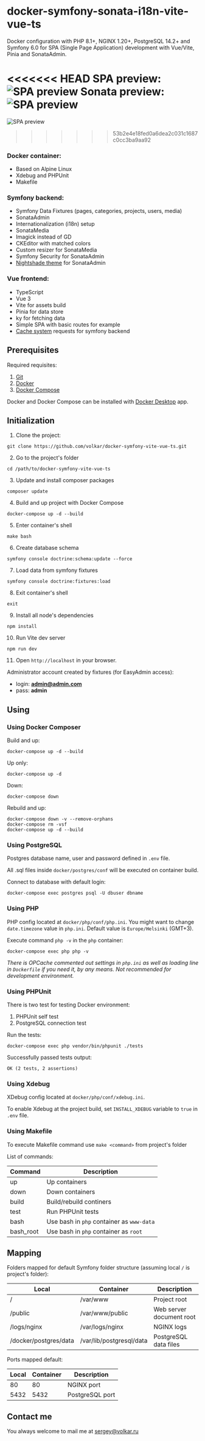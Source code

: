 # docker-symfony-sonata-i18n-vite-vue-ts

Docker configuration with PHP 8.1+, NGINX 1.20+, PostgreSQL 14.2+ and Symfony 6.0 for SPA (Single Page Application) development with Vue/Vite, Pinia and SonataAdmin.

<<<<<<< HEAD
SPA preview:
![SPA preview](https://github.com/volkar/docker-symfony-sonata-i18n-vite-vue-ts/blob/main/preview.jpg?raw=true)
Sonata preview:
![SPA preview](https://github.com/volkar/docker-symfony-sonata-i18n-vite-vue-ts/blob/main/preview-sonata.jpg?raw=true)
=======
![SPA preview](https://github.com/volkar/docker-symfony-sonata-i18n-vite-vue-ts/blob/main/preview.jpg?raw=true)
>>>>>>> 53b2e4e18fed0a6dea2c031c1687c0cc3ba9aa92

### Docker container:
- Based on Alpine Linux
- Xdebug and PHPUnit
- Makefile
### Symfony backend:
- Symfony Data Fixtures (pages, categories, projects, users, media)
- SonataAdmin
- Internationalization (i18n) setup
- SonataMedia
- Imagick instead of GD
- CKEditor with matched colors
- Custom resizer for SonataMedia
- Symfony Security for SonataAdmin
- [Nightshade theme](https://github.com/volkar/sonataadmin-nightshade-theme) for SonataAdmin

### Vue frontend:
- TypeScript
- Vue 3
- Vite for assets build
- Pinia for data store
- ky for fetching data
- Simple SPA with basic routes for example
- [Cache system](https://github.com/volkar/vue-pinia-cache-composables) requests for symfony backend


## Prerequisites

Required requisites:

1. [Git](https://git-scm.com/book/en/Getting-Started-Installing-Git)
2. [Docker](https://docs.docker.com/engine/installation/)
3. [Docker Compose](https://docs.docker.com/compose/install/)

Docker and Docker Compose can be installed with [Docker Desktop](https://www.docker.com/products/docker-desktop/) app.

## Initialization

1. Clone the project:

```
git clone https://github.com/volkar/docker-symfony-vite-vue-ts.git
```

2. Go to the project's folder

```
cd /path/to/docker-symfony-vite-vue-ts
```

3. Update and install composer packages

```
composer update
```

4. Build and up project with Docker Compose

```
docker-compose up -d --build
```

5. Enter container's shell
```
make bash
```
6. Create database schema
```
symfony console doctrine:schema:update --force
```
7. Load data from symfony fixtures
```
symfony console doctrine:fixtures:load
```
8. Exit container's shell
```
exit
```
9. Install all node's dependencies
```
npm install
```
10. Run Vite dev server
```
npm run dev
```
11. Open `http://localhost` in your browser.

Administrator account created by fixtures (for EasyAdmin access):
- login: **admin@admin.com**
- pass: **admin**

## Using

### Using Docker Composer

Build and up:

```
docker-compose up -d --build
```

Up only:

```
docker-compose up -d
```

Down:

```
docker-compose down
```

Rebuild and up:

```
docker-compose down -v --remove-orphans
docker-compose rm -vsf
docker-compose up -d --build
```

### Using PostgreSQL

Postgres database name, user and password defined in `.env` file.

All .sql files inside `docker/postgres/conf` will be executed on container build.

Connect to database with default login:

```
docker-compose exec postgres psql -U dbuser dbname
```

### Using PHP

PHP config located at `docker/php/conf/php.ini`. You might want to change `date.timezone` value in `php.ini`. Default value is `Europe/Helsinki` (GMT+3).

Execute command `php -v` in the `php` container:

```
docker-compose exec php php -v
```

*There is OPCache commented out settings in `php.ini` as well as loading line in `Dockerfile` if you need it, by any means. Not recommended for development environment.*

### Using PHPUnit

There is two test for testing Docker environment:

1. PHPUnit self test
2. PostgreSQL connection test

Run the tests:

```
docker-compose exec php vendor/bin/phpunit ./tests
```

Successfully passed tests output:

```
OK (2 tests, 2 assertions)
```

### Using Xdebug

XDebug config located at `docker/php/conf/xdebug.ini`.

To enable Xdebug at the project build, set `INSTALL_XDEBUG` variable to `true` in `.env` file.

### Using Makefile

To execute Makefile command use `make <command>` from project's folder

List of commands:

| Command | Description | 
| ----------- | ----------- |
| up | Up containers |
| down | Down containers |
| build | Build/rebuild continers |
| test | Run PHPUnit tests |
| bash | Use bash in `php` container as `www-data` |
| bash_root | Use bash in `php` container as `root` |

## Mapping

Folders mapped for default Symfony folder structure (assuming local `/` is project's folder):

| Local | Container | Description |
| - | - | - |
| / | /var/www | Project root |
| /public | /var/www/public | Web server document root |
| /logs/nginx | /var/logs/nginx | NGINX logs |
| /docker/postgres/data | /var/lib/postgresql/data | PostgreSQL data files |


Ports mapped default:

| Local | Container | Description |
| - | - | - |
| 80 | 80 | NGINX port |
| 5432 | 5432 | PostgreSQL port |

## Contact me

You always welcome to mail me at sergey@volkar.ru
